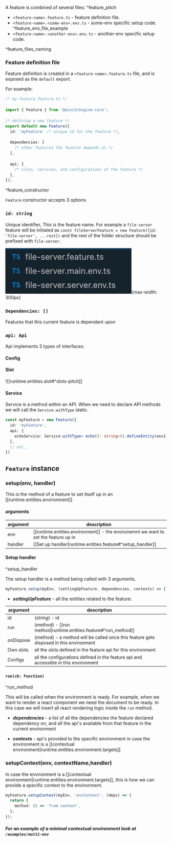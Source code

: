 A feature is combined of several files: ^feature_pitch

- `<feature-name>.feature.ts` - feature definition file.
- `<feature-name>.<some-env>.env.ts` - some-env specific setup code. ^feature_env_file_example
- `<feature-name>.<another-env>.env.ts` - another-env specific setup code.

^feature_files_naming

### Feature definition file

Feature definition is created in a `<feature-name>.feature.ts` file, and is exposed as the `default` export.

For example:

```ts
/* my-feature.feature.ts */

import { Feature } from '@wixc3/engine-core';

/* defining a new feature */
export default new Feature({
  id: 'myFeature' /* unique id for the feature */,

  dependencies: [
    /* other features the feature depends on */
  ],

  api: {
    /* slots, services, and configurations of the feature */
  },
});
```

^feature_constructor

`Feature` constructor accepts 3 options

### `id: string`

Unique identifier, This is the feature name. For example a `file-server` feature will be initiated as `const fileServerFeature = new Feature({id: 'file-server', ...rest})` and the rest of the folder structure should be prefixed with `file-server`.

![Feature file structure](../static/img/feature_folder_example.png){max-width: 300px}

### `Dependencies: []`

Features that this current feature is dependant upon

### `api: Api`

Api implements 3 types of interfaces:

#### Config

#### Slot

![[runtime.entities.slot#^slots-pitch]]

#### Service

Service is a method within an API. When we need to declare API methods we will call the `Service.withType` static.

```typescript
const myFeature = new Feature({
  id: 'myFeature',
  api: {
    echoService: Service.withType< echo(): string>().defineEntity(env1)
  },
  // etc..
})
```

## `Feature` instance

### setup(env, handler)

This is the method of a feature to set itself up in an [[runtime.entities.environment]]

#### arguments

| argument | description                                                                         |
| -------- | ----------------------------------------------------------------------------------- |
| env      | [[runtime.entities.environment]] - the environemnt we want to set the feature up in |
| handler  | [[Set up handler\|runtime.entities.feature#^setup_handler]]                         |

#### Setup handler

^setup_handler

The setup handler is a method being called with 3 arguments.

```ts
myFeature.setup(myEnv, (settingUpFeature, dependencies, contexts) => { ... });
```

- **_settingUpFeature_** - all the entities related to the feature:

| argument  | description                                                                            |
| --------- | -------------------------------------------------------------------------------------- |
| id        | (_string_) - id                                                                        |
| run       | (method) - [[run method\|runtime.entities.feature#^run_method]]                        |
| onDispose | (method) - a method will be called once this feature gets disposed in this environment |
| Own slots | all the slots defined in the feature api for this environment                          |
| Configs   | all the configurations defined in the feature api and accessible in this environment   |

#### `run(cb: Function)`

^run_method

This will be called when the environment is ready. For example, when we want to render a react component we need the document to be ready. In this case we will insert all react rendering logic inside the `run` method.

- **_dependencies_** - a list of all the dependencies the feature declared dependency on, and all the api's available from that feature in the current environment

- **_contexts_** - api's provided to the specific environment in case the environment is a [[contextual environment|runtime.entities.environment.targets]]

### setupContext(env, contextName,handler)

In case the environment is a [[contextual environment|runtime.entities.environment.targets]], this is how we can provide a specific context to the environment.

```ts
myFeature.setupContext(myEnv, 'envContext', (deps) => {
  return {
    method: () => 'from context',
  };
});
```

##### For an example of a minimal contextual environment look at `/examples/multi-env`
